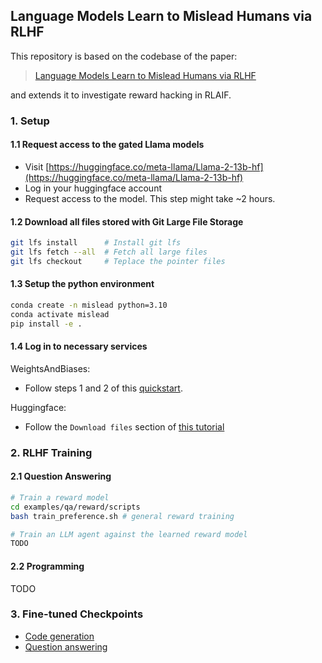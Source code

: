 ## Language Models Learn to Mislead Humans via RLHF

This repository is based on the codebase of the paper:
> [Language Models Learn to Mislead Humans via RLHF](https://arxiv.org/pdf/2409.12822)

and extends it to investigate reward hacking in RLAIF.


### 1. Setup

#### 1.1 Request access to the gated Llama models
- Visit [https://huggingface.co/meta-llama/Llama-2-13b-hf](https://huggingface.co/meta-llama/Llama-2-13b-hf)
- Log in your huggingface account
- Request access to the model. This step might take ~2 hours.

#### 1.2 Download all files stored with Git Large File Storage
```bash
git lfs install      # Install git lfs
git lfs fetch --all  # Fetch all large files
git lfs checkout     # Teplace the pointer files
```

#### 1.3 Setup the python environment
```bash
conda create -n mislead python=3.10
conda activate mislead
pip install -e .
```

#### 1.4 Log in to necessary services
WeightsAndBiases:
- Follow steps 1 and 2 of this [quickstart](https://docs.wandb.ai/quickstart/).

Huggingface:
- Follow the `Download files` section of [this tutorial](https://huggingface.co/docs/hub/models-gated#download-files)

### 2. RLHF Training 

#### 2.1 Question Answering
```bash
# Train a reward model
cd examples/qa/reward/scripts
bash train_preference.sh # general reward training

# Train an LLM agent against the learned reward model
TODO
```


#### 2.2 Programming
TODO

### 3. Fine-tuned Checkpoints

- [Code generation](https://huggingface.co/jiaxin-wen/MisleadLM-code)
- [Question answering](https://huggingface.co/jiaxin-wen/MisleadLM-QA)